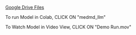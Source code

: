 [Google Drive Files](https://drive.google.com/drive/u/0/folders/1C_COomOKQQmp-cHPJYFQP1gNnz4SlrBd)

To run Model in Colab, CLICK ON "medmd_llm" 

To Watch Model in Video View, CLICK ON "Demo Run.mov" 


